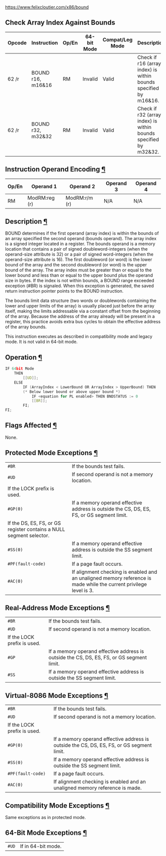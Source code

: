 https://www.felixcloutier.com/x86/bound
## Check Array Index Against Bounds

|Opcode|Instruction|Op/En|64-bit Mode|Compat/Leg Mode|Description|
|---|---|---|---|---|---|
|62 /r|BOUND r16, m16&16|RM|Invalid|Valid|Check if r16 (array index) is within bounds specified by m16&16.|
|62 /r|BOUND r32, m32&32|RM|Invalid|Valid|Check if r32 (array index) is within bounds specified by m32&32.|

## Instruction Operand Encoding [¶](https://www.felixcloutier.com/x86/bound#instruction-operand-encoding)

|Op/En|Operand 1|Operand 2|Operand 3|Operand 4|
|---|---|---|---|---|
|RM|ModRM:reg (r)|ModRM:r/m (r)|N/A|N/A|

## Description [¶](https://www.felixcloutier.com/x86/bound#description)

BOUND determines if the first operand (array index) is within the bounds of an array specified the second operand (bounds operand). The array index is a signed integer located in a register. The bounds operand is a memory location that contains a pair of signed doubleword-integers (when the operand-size attribute is 32) or a pair of signed word-integers (when the operand-size attribute is 16). The first doubleword (or word) is the lower bound of the array and the second doubleword (or word) is the upper bound of the array. The array index must be greater than or equal to the lower bound and less than or equal to the upper bound plus the operand size in bytes. If the index is not within bounds, a BOUND range exceeded exception (#BR) is signaled. When this exception is generated, the saved return instruction pointer points to the BOUND instruction.

The bounds limit data structure (two words or doublewords containing the lower and upper limits of the array) is usually placed just before the array itself, making the limits addressable via a constant offset from the beginning of the array. Because the address of the array already will be present in a register, this practice avoids extra bus cycles to obtain the effective address of the array bounds.

This instruction executes as described in compatibility mode and legacy mode. It is not valid in 64-bit mode.

## Operation [¶](https://www.felixcloutier.com/x86/bound#operation)

```c
IF 64bit Mode
    THEN
        [[UD]];
    ELSE
        IF (ArrayIndex < LowerBound OR ArrayIndex > UpperBound) THEN
        (* Below lower bound or above upper bound *)
            IF <equation for PL enabled> THEN BNDSTATUS := 0
            [[BR]];
        FI;
FI;
```

## Flags Affected [¶](https://www.felixcloutier.com/x86/bound#flags-affected)

None.

## Protected Mode Exceptions [¶](https://www.felixcloutier.com/x86/bound#protected-mode-exceptions)

|                                                                     |                                                                                                                    |
| ------------------------------------------------------------------- | ------------------------------------------------------------------------------------------------------------------ |
| ``#BR``                                                             | If the bounds test fails.                                                                                          |
| ``#UD``                                                             | If second operand is not a memory location.                                                                        |
| If the LOCK prefix is used.                                         |                                                                                                                    |
| ``#GP(0)``                                                          | If a memory operand effective address is outside the CS, DS, ES, FS, or GS segment limit.                          |
| If the DS, ES, FS, or GS register contains a NULL segment selector. |                                                                                                                    |
| ``#SS(0)``                                                          | If a memory operand effective address is outside the SS segment limit.                                             |
| ``#PF(fault-code)``                                                 | If a page fault occurs.                                                                                            |
| ``#AC(0)``                                                          | If alignment checking is enabled and an unaligned memory reference is made while the current privilege level is 3. |

## Real-Address Mode Exceptions [¶](https://www.felixcloutier.com/x86/bound#real-address-mode-exceptions)

|                             |                                                                                           |
| --------------------------- | ----------------------------------------------------------------------------------------- |
| ``#BR``                     | If the bounds test fails.                                                                 |
| ``#UD``                     | If second operand is not a memory location.                                               |
| If the LOCK prefix is used. |                                                                                           |
| ``#GP``                     | If a memory operand effective address is outside the CS, DS, ES, FS, or GS segment limit. |
| ``#SS``                     | If a memory operand effective address is outside the SS segment limit.                    |

## Virtual-8086 Mode Exceptions [¶](https://www.felixcloutier.com/x86/bound#virtual-8086-mode-exceptions)

|                             |                                                                                           |
| --------------------------- | ----------------------------------------------------------------------------------------- |
| ``#BR``                     | If the bounds test fails.                                                                 |
| ``#UD``                     | If second operand is not a memory location.                                               |
| If the LOCK prefix is used. |                                                                                           |
| ``#GP(0)``                  | If a memory operand effective address is outside the CS, DS, ES, FS, or GS segment limit. |
| ``#SS(0)``                  | If a memory operand effective address is outside the SS segment limit.                    |
| ``#PF(fault-code)``         | If a page fault occurs.                                                                   |
| ``#AC(0)``                  | If alignment checking is enabled and an unaligned memory reference is made.               |

## Compatibility Mode Exceptions [¶](https://www.felixcloutier.com/x86/bound#compatibility-mode-exceptions)

Same exceptions as in protected mode.

## 64-Bit Mode Exceptions [¶](https://www.felixcloutier.com/x86/bound#64-bit-mode-exceptions)

|         |                    |
| ------- | ------------------ |
| ``#UD`` | If in 64-bit mode. |
